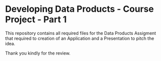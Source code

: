 # Developing Data Products - Course Project - Part 1

This repository contains all required files for the Data Products Assigment that required to creation of an Application and a Presentation to pitch the idea. 

Thank you kindly for the review.
